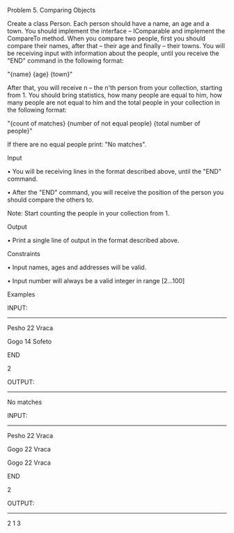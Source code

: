 ﻿
Problem 5.	Comparing Objects

Create a class Person. Each person should have a name, an age and a town. You should implement the interface – IComparable<T> and implement the CompareTo method. When you compare two people, first you should compare their names, after that – their age and finally – their towns. You will be receiving input with information about the people, until you receive the "END" command in the following format:

"\{name} \{age} \{town}"

After that, you will receive n – the n'th person from your collection, starting from 1. You should bring statistics, how many people are equal to him, how many people are not equal to him and the total people in your collection in the following format:

"\{count of matches} \{number of not equal people} \{total number of people}"

If there are no equal people print: "No matches".

Input

•	You will be receiving lines in the format described above, until the "END" command.

•	After the "END" command, you will receive the position of the person you should compare the others to. 

Note: Start counting the people in your collection from 1.

Output

•	Print a single line of output in the format described above.



Constraints

•	Input names, ages and addresses will be valid. 

•	Input number will always be а valid integer in range [2…100]

Examples

INPUT:
___


Pesho 22 Vraca

Gogo 14 Sofeto

END

2


OUTPUT:
___

No matches

INPUT:
___


Pesho 22 Vraca

Gogo 22 Vraca

Gogo 22 Vraca

END

2


OUTPUT:
___

2 1 3